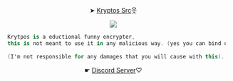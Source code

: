  <p style="text-align: center;"align="center">➤ <a href="https://github.com/whoresmad/Kryptos/tree/main/Kryptos">Kryptos Src</a>웃</p>


<p style="text-align: center;"align="center"> <img src= https://static.wikia.nocookie.net/powerlisting/images/d/d2/Gravity_Falls_Bill_Cipher_Deer_Teeth.gif/revision/latest?cb=20200324015050>
  
```csharp
  Krytpos is a eductional funny encrypter,
  this is not meant to use it in any malicious way. (yes you can bind other viruses to it.)
  
  (I'm not responsible for any damages that you will cause with this).
```
  
<p style="text-align: center;"align="center">☛ <a href="https://discord.gg/p9m6J7Nu">Discord Server</a>♡</p>
